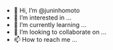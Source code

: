 - 👋 Hi, I’m @juninhomoto
- 👀 I’m interested in ...
- 🌱 I’m currently learning ...
- 💞️ I’m looking to collaborate on ...
- 📫 How to reach me ...

<!---
juninhomoto/juninhomoto is a ✨ special ✨ repository because its `README.md` (this file) appears on your GitHub profile.
You can click the Preview link to take a look at your changes.
--->
